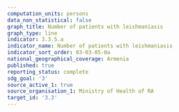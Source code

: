 ```yaml
---
computation_units: persons
data_non_statistical: false
graph_title: Number of patients with leishmaniasis
graph_type: line
indicator: 3.3.5.a
indicator_name: Number of patients with leishmaniasis
indicator_sort_order: 03-03-05-0a
national_geographical_coverage: Armenia
published: true
reporting_status: complete
sdg_goal: '3'
source_active_1: true
source_organisation_1: Ministry of Health of RA
target_id: '3.3'
---
```

